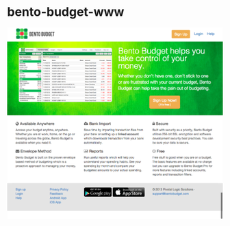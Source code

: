 # bento-budget-www

![Screenshot](https://raw.githubusercontent.com/bradyholt/bento-budget-www/master/src/images/screenshot.png "Screenshot")
